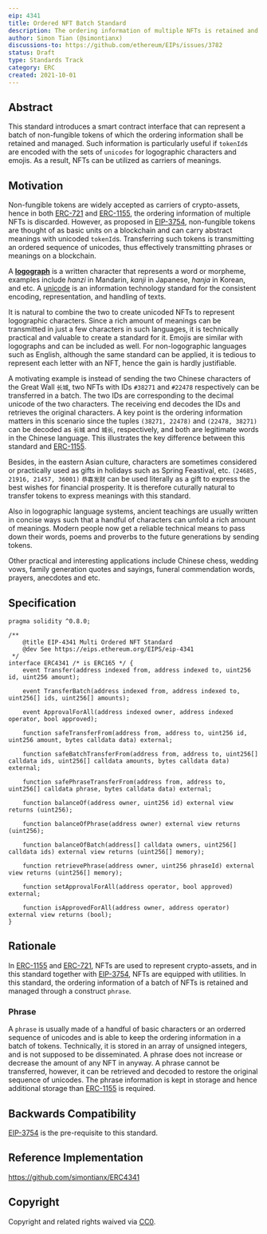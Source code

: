 ```yaml
---
eip: 4341
title: Ordered NFT Batch Standard
description: The ordering information of multiple NFTs is retained and managed
author: Simon Tian (@simontianx)
discussions-to: https://github.com/ethereum/EIPs/issues/3782
status: Draft
type: Standards Track
category: ERC
created: 2021-10-01
---
```


## Abstract
This standard introduces a smart contract interface that can represent a batch of non-fungible tokens of which the ordering information shall be retained and managed. Such information is particularly useful if `tokenId`s are encoded with the sets of `unicodes` for logographic characters and emojis. As a result, NFTs can be utilized as carriers of meanings.

## Motivation
Non-fungible tokens are widely accepted as carriers of crypto-assets, hence in both [ERC-721](./eip-721.md) and [ERC-1155](./eip-1155.md), the ordering information of multiple NFTs is discarded. However, as proposed in [EIP-3754](./eip-3754.md), non-fungible tokens are thought of as basic units on a blockchain and can carry abstract meanings with unicoded `tokenId`s. Transferring such tokens is transmitting an ordered sequence of unicodes, thus effectively transmitting phrases or meanings on a blockchain.

A **[logograph](https://en.wikipedia.org/wiki/Logogram)** is a written character that represents a word or morpheme, examples include _hanzi_ in Mandarin, _kanji_ in Japanese, _hanja_ in Korean, and etc. A [unicode](https://en.wikipedia.org/wiki/Unicode) is an information technology standard for the consistent encoding, representation, and handling of texts.

It is natural to combine the two to create unicoded NFTs to represent logographic characters. Since a rich amount of meanings can be transmitted in just a few characters in such languages, it is technically practical and valuable to create a standard for it. Emojis are similar with logographs and can be included as well. For non-logographic languages such as English, although the same standard can be applied, it is tedious to represent each letter with an NFT, hence the gain is hardly justifiable.

A motivating example is instead of sending the two Chinese characters of the Great Wall `长城`, two NFTs with IDs `#38271` and `#22478` respectively can be transferred in a batch. The two IDs are corresponding to the decimal unicode of the two characters. The receiving end decodes the IDs and retrieves the original characters. A key point is the ordering information matters in this scenario since the tuples `(38271, 22478)` and `(22478, 38271)` can be decoded as `长城` and `城长`, respectively, and both are legitimate words in the Chinese language. This illustrates the key difference between this standard and [ERC-1155](./eip-1155.md).

Besides, in the eastern Asian culture, characters are sometimes considered or practically used as gifts in holidays such as Spring Feastival, etc. `(24685, 21916, 21457, 36001)` `恭喜发财` can be used literally as a gift to express the best wishes for financial prosperity. It is therefore cuturally natural to transfer tokens to express meanings with this standard.

Also in logographic language systems, ancient teachings are usually written in concise ways such that a handful of characters can unfold a rich amount of meanings. Modern people now get a reliable technical means to pass down their words, poems and proverbs to the future generations by sending tokens.

Other practical and interesting applications include Chinese chess, wedding vows, family generation quotes and sayings, funeral commendation words, prayers, anecdotes and etc.

## Specification
```
pragma solidity ^0.8.0;

/**
    @title EIP-4341 Multi Ordered NFT Standard
    @dev See https://eips.ethereum.org/EIPS/eip-4341
 */
interface ERC4341 /* is ERC165 */ {
    event Transfer(address indexed from, address indexed to, uint256 id, uint256 amount);

    event TransferBatch(address indexed from, address indexed to, uint256[] ids, uint256[] amounts);

    event ApprovalForAll(address indexed owner, address indexed operator, bool approved);

    function safeTransferFrom(address from, address to, uint256 id, uint256 amount, bytes calldata data) external;

    function safeBatchTransferFrom(address from, address to, uint256[] calldata ids, uint256[] calldata amounts, bytes calldata data) external;

    function safePhraseTransferFrom(address from, address to, uint256[] calldata phrase, bytes calldata data) external;

    function balanceOf(address owner, uint256 id) external view returns (uint256);

    function balanceOfPhrase(address owner) external view returns (uint256);

    function balanceOfBatch(address[] calldata owners, uint256[] calldata ids) external view returns (uint256[] memory);

    function retrievePhrase(address owner, uint256 phraseId) external view returns (uint256[] memory);

    function setApprovalForAll(address operator, bool approved) external;

    function isApprovedForAll(address owner, address operator) external view returns (bool);
}
```

## Rationale
In [ERC-1155](./eip-1155.md) and [ERC-721](./eip-721.md), NFTs are used to represent crypto-assets, and in this standard together with [EIP-3754](./eip-3754.md), NFTs are equipped with utilities. In this standard, the ordering information of a batch of NFTs is retained and managed through a construct `phrase`.

### Phrase
A `phrase` is usually made of a handful of basic characters or an orderred sequence of unicodes and is able to keep the ordering information in a batch of tokens. Technically, it is stored in an array of unsigned integers, and is not supposed to be disseminated. A phrase does not increase or decrease the amount of any NFT in anyway. A phrase cannot be transferred, however, it can be retrieved and decoded to restore the original sequence of unicodes. The phrase information is kept in storage and hence additional storage than [ERC-1155](./eip-1155.md) is required.

## Backwards Compatibility
[EIP-3754](./eip-3754.md) is the pre-requisite to this standard.

## Reference Implementation
https://github.com/simontianx/ERC4341

## Copyright
Copyright and related rights waived via [CC0](../LICENSE.md).
